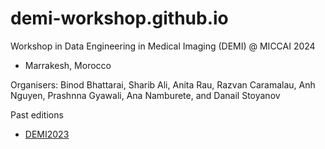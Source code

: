 # demi-workshop.github.io
Workshop in Data Engineering in Medical Imaging (DEMI) @ MICCAI 2024
- Marrakesh, Morocco

Organisers: Binod Bhattarai, Sharib Ali, Anita Rau, Razvan Caramalau, Anh Nguyen, Prashnna Gyawali, Ana Namburete, and Danail Stoyanov

Past editions
- [DEMI2023](https://demi-workshop.github.io/demi-workshop2023.github.io/)

